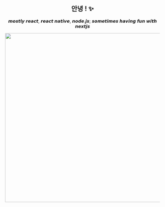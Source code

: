 <h2 align="center"> 안녕 ! ✨</h2>

<!-- <p align="center">
   <img src="https://i.imgur.com/4HKfnAn.png" width="150" />
   <img src="https://i.imgur.com/0gJo9yY.png" width="150" />
   <img src="https://i.imgur.com/w8F4apl.png" width="150" />
   <img src="https://i.imgur.com/c3eg0DH.png" width="150" />
   <img src="https://media.giphy.com/media/MTqDQqionCih6rwTh5/giphy.gif" width="550" />
   <img src="https://user-images.githubusercontent.com/38048916/178339944-c9bea3b1-d737-4fa7-b141-3fe902eaf6ac.gif" width="150" />
   <img src="https://user-images.githubusercontent.com/38048916/178337138-b0eaa6c1-ab76-49f3-8f4a-2fb6c6a52e2f.gif" width="150" />
</p> -->


<p align="center">
   𝙢𝙤𝙨𝙩𝙡𝙮 𝙧𝙚𝙖𝙘𝙩, 𝙧𝙚𝙖𝙘𝙩 𝙣𝙖𝙩𝙞𝙫𝙚, 𝙣𝙤𝙙𝙚.𝙟𝙨; 𝙨𝙤𝙢𝙚𝙩𝙞𝙢𝙚𝙨 𝙝𝙖𝙫𝙞𝙣𝙜 𝙛𝙪𝙣 𝙬𝙞𝙩𝙝 𝙣𝙚𝙭𝙩𝙟𝙨
</p>
 <p align="center">
   <img src="https://media.giphy.com/media/MTqDQqionCih6rwTh5/giphy.gif" width="550" />
</p>


